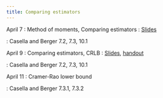 ```yaml
---
title: Comparing estimators
---
```


April 7
: Method of moments, Comparing estimators
  : [Slides](https://sta711-s25.github.io/slides/lecture_30.pdf)
  
: Casella and Berger 7.2, 7.3, 10.1
      
April 9
: Comparing estimators, CRLB
  : [Slides](https://sta711-s25.github.io/slides/lecture_31.pdf), [handout](https://sta711-s25.github.io/class_activities/ca_lecture_31.pdf)
  
: Casella and Berger 7.2, 7.3, 10.1

April 11
: Cramer-Rao lower bound

: Casella and Berger 7.3.1, 7.3.2